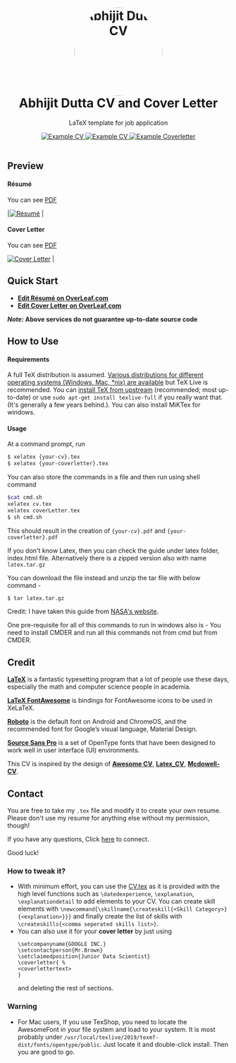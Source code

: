 <h1 align="center">
  <a href="https://github.com/whatsupabhijit/CV-Using-Latex" title="Documentation">
    <img alt="Abhijit Dutta CV" src="https://github.com/whatsupabhijit/CV-Using-Latex/blob/master/images/profilpicture.png" width="200px" height="200px" style="border-radius: 50%"/>
  </a>
  <br />
  Abhijit Dutta CV and Cover Letter
</h1>

<p align="center">
  LaTeX template for job application
</p>

<div align="center">

  <a href="https://www.overleaf.com/project/5f3d4d771cf30f0001c5fe7a">
    <img alt="Example CV" src="https://img.shields.io/twitter/url?style=social&url=https%3A%2F%2Fimg.shields.io%2Fbadge%2Fc" />
  </a>  

  <a href="https://raw.githubusercontent.com/posquit0/Awesome-CV/master/examples/cv.pdf">
    <img alt="Example CV" src="https://img.shields.io/badge/cv-pdf-green.svg" />
  </a>

  <a href="https://github.com/whatsupabhijit/CV-Using-Latex/blob/master/coverLetter.pdf">
    <img alt="Example Coverletter" src="https://img.shields.io/badge/coverletter-pdf-green.svg" />
  </a>

</div>

<br />

## Preview

#### Résumé

You can see [PDF](https://github.com/whatsupabhijit/CV-Using-Latex/blob/master/CV.pdf)


|[![Résumé](https://raw.githubusercontent.com/posquit0/Awesome-CV/master/examples/resume-1.png)](https://raw.githubusercontent.com/posquit0/Awesome-CV/master/examples/resume.pdf) |


#### Cover Letter

You can see [PDF](https://raw.githubusercontent.com/posquit0/Awesome-CV/master/examples/coverletter.pdf)

[![Cover Letter](https://raw.githubusercontent.com/posquit0/Awesome-CV/master/examples/coverletter-1.png)](https://raw.githubusercontent.com/posquit0/Awesome-CV/master/examples/coverletter.pdf) |

## Quick Start

* [**Edit Résumé on OverLeaf.com**](https://www.overleaf.com/project/5f3d4d771cf30f0001c5fe7a)
* [**Edit Cover Letter on OverLeaf.com**](https://www.overleaf.com/project/5f3d4d771cf30f0001c5fe7a)

**_Note:_ Above services do not guarantee up-to-date source code**


## How to Use

#### Requirements

A full TeX distribution is assumed.  [Various distributions for different operating systems (Windows, Mac, \*nix) are available](http://tex.stackexchange.com/q/55437) but TeX Live is recommended.
You can [install TeX from upstream](http://tex.stackexchange.com/q/1092) (recommended; most up-to-date) or use `sudo apt-get install texlive-full` if you really want that.  (It's generally a few years behind.). You can also install MiKTex for windows.

#### Usage

At a command prompt, run

```bash
$ xelatex {your-cv}.tex
$ xelatex {your-coverletter}.tex
```

You can also store the commands in a file and then run using shell command
```bash
$cat cmd.sh
xelatex cv.tex
xelatex coverLetter.tex
$ sh cmd.sh
```

This should result in the creation of ``{your-cv}.pdf`` and ``{your-coverletter}.pdf``


If you don't know Latex, then you can check the guide under latex folder, index.html file. Alternatively there is a zipped version also with name ``latex.tar.gz``

You can download the file instead and unzip the tar file with below command -
```bash
$ tar latex.tar.gz
```

Credit: I have taken this guide from [NASA's website](https://www.giss.nasa.gov/tools/latex/ltx-tar.html). 


One pre-requisite for all of this commands to run in windows also is - You need to install CMDER and run all this commands not from cmd but from CMDER.

## Credit

[**LaTeX**](http://www.latex-project.org) is a fantastic typesetting program that a lot of people use these days, especially the math and computer science people in academia.

[**LaTeX FontAwesome**](https://github.com/furl/latex-fontawesome) is bindings for FontAwesome icons to be used in XeLaTeX.

[**Roboto**](https://github.com/google/roboto) is the default font on Android and ChromeOS, and the recommended font for Google’s visual language, Material Design.

[**Source Sans Pro**](https://github.com/adobe-fonts/source-sans-pro) is a set of OpenType fonts that have been designed to work well in user interface (UI) environments.

This CV is inspired by the design of [**Awesome CV**](https://github.com/posquit0/Awesome-CV), [**Latex_CV**](https://github.com/muratcankaracabey/latex_cv), [**Mcdowell-CV**](https://github.com/dnl-blkv/mcdowell-cv).

## Contact

You are free to take my `.tex` file and modify it to create your own resume. Please don't use my resume for anything else without my permission, though!

If you have any questions, Click [here](https://www.linkedin.com/in/abhijit-dutta-3150a622/) to connect.

Good luck!





### How to tweak it?
- With minimum effort, you can use the [CV.tex](https://github.com/muratcankaracabey/latex_cv/blob/master/CV.tex) as it is provided with the high level functions such as ```\datedexperience```, ```\explanation```, ```\explanationdetail``` to add elements to your CV. You can create skill elements with ```\newcommand{\skillname{\createskill{<Skill Category>}{<explanation>}}}``` and finally create the list of skills with ```\createskills{<comma seperated skills list>}```. 
- You can also use it for your **cover letter** by just using
  ```
  \setcompanyname{GOOGLE INC.}
  \setcontactperson{Mr.Brown}
  \setclaimedposition{Junior Data Scientist} 
  \coverletter{ %
  <coverlettertext>
  }
  ``` 
  and deleting the rest of sections.
  

### Warning
- For Mac users, If you use TexShop, you need to locate the AwesomeFont in your file system and load to your system. It is most probably under ```/usr/local/texlive/2019/texmf-dist/fonts/opentype/public```. Just locate it and double-click install. Then you are good to go.

